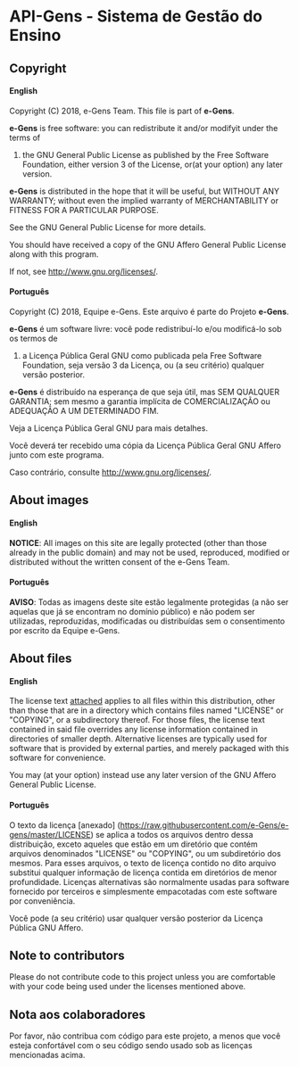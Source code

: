 # API-Gens - Sistema de Gestão do Ensino

## Copyright

#### English

Copyright (C) 2018, e-Gens Team. This file is part of **e-Gens**.

**e-Gens** is free software: you can redistribute it and/or modifyit under the terms of 

   1. the GNU General Public License as published by the Free Software Foundation, either version 3 of the License, or(at your option) any later version.

**e-Gens** is distributed in the hope that it will be useful, but WITHOUT ANY WARRANTY; without even the implied warranty of MERCHANTABILITY or FITNESS FOR A PARTICULAR PURPOSE.

See the GNU General Public License for more details.

You should have received a copy of the GNU Affero General Public License along with this program.

If not, see <http://www.gnu.org/licenses/>.

#### Português

Copyright (C) 2018, Equipe e-Gens. Este arquivo é parte do Projeto **e-Gens**.

**e-Gens** é um software livre: você pode redistribuí-lo e/ou modificá-lo sob os termos de

   1. a Licença Pública Geral GNU como publicada pela Free Software Foundation, seja versão 3 da Licença, ou (a seu critério) qualquer versão posterior.

**e-Gens** é distribuído na esperança de que seja útil, mas SEM QUALQUER GARANTIA; sem mesmo a garantia implícita de COMERCIALIZAÇÃO ou ADEQUAÇÃO A UM DETERMINADO FIM.

Veja a Licença Pública Geral GNU para mais detalhes.

Você deverá ter recebido uma cópia da Licença Pública Geral GNU Affero junto com este programa.

Caso contrário, consulte <http://www.gnu.org/licenses/>.


## About images

#### English

**NOTICE**: All images on this site are legally protected (other than those already in the public domain) and may not be used, reproduced, modified or distributed without the written consent of the e-Gens Team.

#### Português

**AVISO**: Todas as imagens deste site estão legalmente protegidas (a não ser aquelas que já se encontram no domínio público) e não podem ser utilizadas, reproduzidas, modificadas ou distribuídas sem o consentimento por escrito da Equipe e-Gens.

## About files

#### English

The license text [attached](https://raw.githubusercontent.com/e-Gens/e-gens/master/LICENSE) applies to all files within this distribution, other than those that are in a directory which contains files named "LICENSE" or "COPYING", or a subdirectory thereof. For those files, the license text contained in said file overrides any license information contained in directories of smaller depth. Alternative licenses are typically used for software that is provided by external parties, and merely packaged with this software for convenience.

You may (at your option) instead use any later version of the GNU Affero General Public License.

#### Português

O texto da licença [anexado] (https://raw.githubusercontent.com/e-Gens/e-gens/master/LICENSE) se aplica a todos os arquivos dentro dessa distribuição, exceto aqueles que estão em um diretório que contém arquivos denominados "LICENSE" ou "COPYING", ou um subdiretório dos mesmos. Para esses arquivos, o texto de licença contido no dito arquivo substitui qualquer informação de licença contida em diretórios de menor profundidade. Licenças alternativas são normalmente usadas para software fornecido por terceiros e simplesmente empacotadas com este software por conveniência.

Você pode (a seu critério) usar qualquer versão posterior da Licença Pública GNU Affero.

## Note to contributors

Please do not contribute code to this project unless you are comfortable with your code being used under the licenses mentioned above.

## Nota aos colaboradores

Por favor, não contribua com código para este projeto, a menos que você esteja confortável com o seu código sendo usado sob as licenças mencionadas acima.
